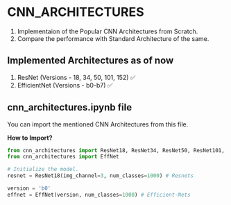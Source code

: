 # CNN_ARCHITECTURES

1. Implementaion of the Popular CNN Architectures from Scratch.
2. Compare the performance with Standard Architecture of the same.

## Implemented Architectures as of now

1. ResNet (Versions - 18, 34, 50, 101, 152) :white_check_mark:
2. EfficientNet (Versions - b0-b7) :white_check_mark:

## cnn_architectures.ipynb file

You can import the mentioned CNN Architectures from this file.

**How to Import?**

```python
from cnn_architectures import ResNet18, ResNet34, ResNet50, ResNet101, ResNet152
from cnn_architectures import EffNet

# Initialize the model.
resnet = ResNet18(img_channel=3, num_classes=1000) # Resnets

version = 'b0'
effnet = EffNet(version, num_classes=1000) # Efficient-Nets

```

